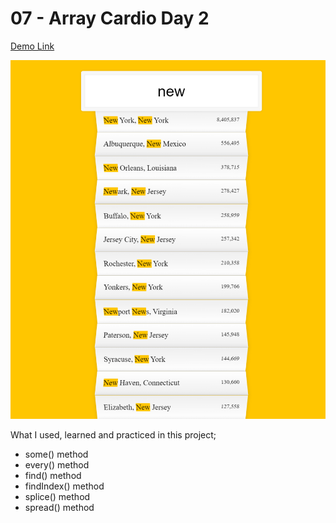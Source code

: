 # 07 - Array Cardio Day 2

[Demo Link](https://htmlpreview.github.io/?https://github.com/HakanOzdemir85/5_JavaScript-30-Days-Challenge/blob/main/06%20-%20Ajax%20Type%20Ahead/index.html)

![This is an image](https://github.com/HakanOzdemir85/5_JavaScript-30-Days-Challenge/blob/main/06%20-%20Ajax%20Type%20Ahead/screenshot.png)

What I used, learned and practiced in this project;


- some() method
- every() method
- find() method
- findIndex() method
- splice() method
- spread() method